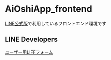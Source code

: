 # AiOshiApp_frontend

[LINE公式版](https://line.me/R/ti/p/@849htpel?ts=06201136&oat_content=url)で利用しているフロントエンド環境です

## LINE Developers
[ユーザー用LIFFフォーム](https://developers.line.biz/console/channel/2003651434/)
